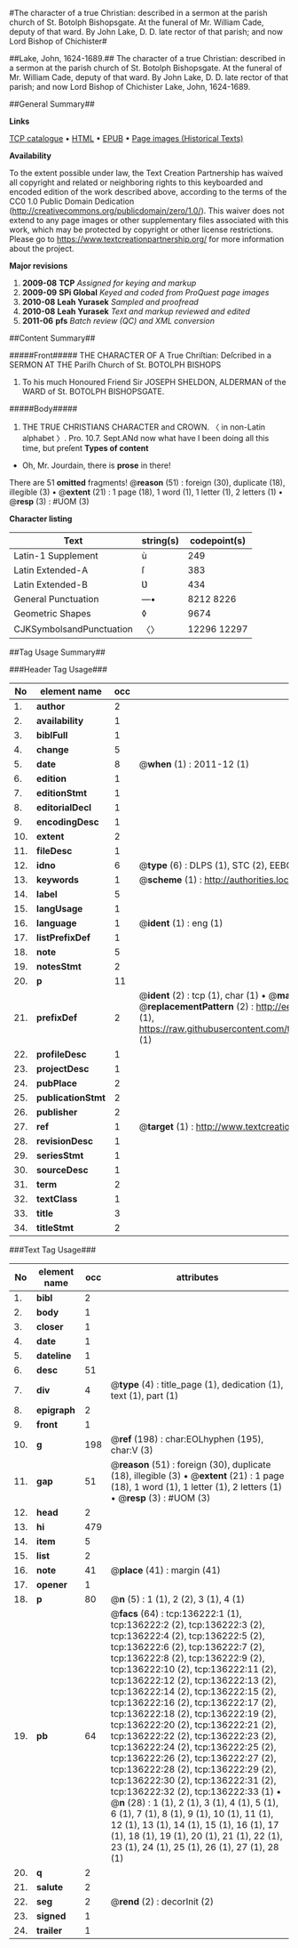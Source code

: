 #The character of a true Christian: described in a sermon at the parish church of St. Botolph Bishopsgate. At the funeral of Mr. William Cade, deputy of that ward. By John Lake, D. D. late rector of that parish; and now Lord Bishop of Chichister#

##Lake, John, 1624-1689.##
The character of a true Christian: described in a sermon at the parish church of St. Botolph Bishopsgate. At the funeral of Mr. William Cade, deputy of that ward. By John Lake, D. D. late rector of that parish; and now Lord Bishop of Chichister
Lake, John, 1624-1689.

##General Summary##

**Links**

[TCP catalogue](http://www.ota.ox.ac.uk/tcp/)  • 
[HTML](http://tei.it.ox.ac.uk/tcp/Texts-HTML/free/A88/A88118.html)  • 
[EPUB](http://tei.it.ox.ac.uk/tcp/Texts-EPUB/free/A88/A88118.epub) • 
[Page images (Historical Texts)](https://historicaltexts.jisc.ac.uk/eebo-99896735e)

**Availability**

To the extent possible under law, the Text Creation Partnership has waived all copyright and related or neighboring rights to this keyboarded and encoded edition of the work described above, according to the terms of the CC0 1.0 Public Domain Dedication (http://creativecommons.org/publicdomain/zero/1.0/). This waiver does not extend to any page images or other supplementary files associated with this work, which may be protected by copyright or other license restrictions. Please go to https://www.textcreationpartnership.org/ for more information about the project.

**Major revisions**

1. __2009-08__ __TCP__ *Assigned for keying and markup*
1. __2009-09__ __SPi Global__ *Keyed and coded from ProQuest page images*
1. __2010-08__ __Leah Yurasek__ *Sampled and proofread*
1. __2010-08__ __Leah Yurasek__ *Text and markup reviewed and edited*
1. __2011-06__ __pfs__ *Batch review (QC) and XML conversion*

##Content Summary##

#####Front#####
THE CHARACTER OF A True Chriſtian: Deſcribed in a SERMON AT THE Pariſh Church of St. BOTOLPH BISHOPS
1. To his much Honoured Friend Sir JOSEPH SHELDON, ALDERMAN of the WARD of St. BOTOLPH BISHOPSGATE.

#####Body#####

1. THE TRUE CHRISTIANS CHARACTER and CROWN.
〈 in non-Latin alphabet 〉.
Pro. 10.7. Sept.ANd now what have I been doing all this time, but preſent
**Types of content**

  * Oh, Mr. Jourdain, there is **prose** in there!

There are 51 **omitted** fragments! 
 @__reason__ (51) : foreign (30), duplicate (18), illegible (3)  •  @__extent__ (21) : 1 page (18), 1 word (1), 1 letter (1), 2 letters (1)  •  @__resp__ (3) : #UOM (3)

**Character listing**


|Text|string(s)|codepoint(s)|
|---|---|---|
|Latin-1 Supplement|ù|249|
|Latin Extended-A|ſ|383|
|Latin Extended-B|Ʋ|434|
|General Punctuation|—•|8212 8226|
|Geometric Shapes|◊|9674|
|CJKSymbolsandPunctuation|〈〉|12296 12297|

##Tag Usage Summary##

###Header Tag Usage###

|No|element name|occ|attributes|
|---|---|---|---|
|1.|__author__|2||
|2.|__availability__|1||
|3.|__biblFull__|1||
|4.|__change__|5||
|5.|__date__|8| @__when__ (1) : 2011-12 (1)|
|6.|__edition__|1||
|7.|__editionStmt__|1||
|8.|__editorialDecl__|1||
|9.|__encodingDesc__|1||
|10.|__extent__|2||
|11.|__fileDesc__|1||
|12.|__idno__|6| @__type__ (6) : DLPS (1), STC (2), EEBO-CITATION (1), PROQUEST (1), VID (1)|
|13.|__keywords__|1| @__scheme__ (1) : http://authorities.loc.gov/ (1)|
|14.|__label__|5||
|15.|__langUsage__|1||
|16.|__language__|1| @__ident__ (1) : eng (1)|
|17.|__listPrefixDef__|1||
|18.|__note__|5||
|19.|__notesStmt__|2||
|20.|__p__|11||
|21.|__prefixDef__|2| @__ident__ (2) : tcp (1), char (1)  •  @__matchPattern__ (2) : ([0-9\-]+):([0-9IVX]+) (1), (.+) (1)  •  @__replacementPattern__ (2) : http://eebo.chadwyck.com/downloadtiff?vid=$1&page=$2 (1), https://raw.githubusercontent.com/textcreationpartnership/Texts/master/tcpchars.xml#$1 (1)|
|22.|__profileDesc__|1||
|23.|__projectDesc__|1||
|24.|__pubPlace__|2||
|25.|__publicationStmt__|2||
|26.|__publisher__|2||
|27.|__ref__|1| @__target__ (1) : http://www.textcreationpartnership.org/docs/. (1)|
|28.|__revisionDesc__|1||
|29.|__seriesStmt__|1||
|30.|__sourceDesc__|1||
|31.|__term__|2||
|32.|__textClass__|1||
|33.|__title__|3||
|34.|__titleStmt__|2||


###Text Tag Usage###

|No|element name|occ|attributes|
|---|---|---|---|
|1.|__bibl__|2||
|2.|__body__|1||
|3.|__closer__|1||
|4.|__date__|1||
|5.|__dateline__|1||
|6.|__desc__|51||
|7.|__div__|4| @__type__ (4) : title_page (1), dedication (1), text (1), part (1)|
|8.|__epigraph__|2||
|9.|__front__|1||
|10.|__g__|198| @__ref__ (198) : char:EOLhyphen (195), char:V (3)|
|11.|__gap__|51| @__reason__ (51) : foreign (30), duplicate (18), illegible (3)  •  @__extent__ (21) : 1 page (18), 1 word (1), 1 letter (1), 2 letters (1)  •  @__resp__ (3) : #UOM (3)|
|12.|__head__|2||
|13.|__hi__|479||
|14.|__item__|5||
|15.|__list__|2||
|16.|__note__|41| @__place__ (41) : margin (41)|
|17.|__opener__|1||
|18.|__p__|80| @__n__ (5) : 1 (1), 2 (2), 3 (1), 4 (1)|
|19.|__pb__|64| @__facs__ (64) : tcp:136222:1 (1), tcp:136222:2 (2), tcp:136222:3 (2), tcp:136222:4 (2), tcp:136222:5 (2), tcp:136222:6 (2), tcp:136222:7 (2), tcp:136222:8 (2), tcp:136222:9 (2), tcp:136222:10 (2), tcp:136222:11 (2), tcp:136222:12 (2), tcp:136222:13 (2), tcp:136222:14 (2), tcp:136222:15 (2), tcp:136222:16 (2), tcp:136222:17 (2), tcp:136222:18 (2), tcp:136222:19 (2), tcp:136222:20 (2), tcp:136222:21 (2), tcp:136222:22 (2), tcp:136222:23 (2), tcp:136222:24 (2), tcp:136222:25 (2), tcp:136222:26 (2), tcp:136222:27 (2), tcp:136222:28 (2), tcp:136222:29 (2), tcp:136222:30 (2), tcp:136222:31 (2), tcp:136222:32 (2), tcp:136222:33 (1)  •  @__n__ (28) : 1 (1), 2 (1), 3 (1), 4 (1), 5 (1), 6 (1), 7 (1), 8 (1), 9 (1), 10 (1), 11 (1), 12 (1), 13 (1), 14 (1), 15 (1), 16 (1), 17 (1), 18 (1), 19 (1), 20 (1), 21 (1), 22 (1), 23 (1), 24 (1), 25 (1), 26 (1), 27 (1), 28 (1)|
|20.|__q__|2||
|21.|__salute__|2||
|22.|__seg__|2| @__rend__ (2) : decorInit (2)|
|23.|__signed__|1||
|24.|__trailer__|1||
